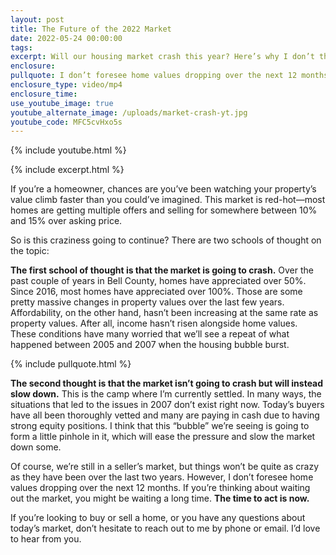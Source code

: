 ```yaml
---
layout: post
title: The Future of the 2022 Market
date: 2022-05-24 00:00:00
tags:
excerpt: Will our housing market crash this year? Here’s why I don’t think so.
enclosure:
pullquote: I don’t foresee home values dropping over the next 12 months.
enclosure_type: video/mp4
enclosure_time:
use_youtube_image: true
youtube_alternate_image: /uploads/market-crash-yt.jpg
youtube_code: MFC5cvHxo5s
---
```

{% include youtube.html %}

{% include excerpt.html %}

If you’re a homeowner, chances are you’ve been watching your property’s value climb faster than you could’ve imagined. This market is red-hot—most homes are getting multiple offers and selling for somewhere between 10% and 15% over asking price.

So is this craziness going to continue? There are two schools of thought on the topic:

**The first school of thought is that the market is going to crash.** Over the past couple of years in Bell County, homes have appreciated over 50%. Since 2016, most homes have appreciated over 100%. Those are some pretty massive changes in property values over the last few years. Affordability, on the other hand, hasn’t been increasing at the same rate as property values. After all, income hasn’t risen alongside home values. These conditions have many worried that we’ll see a repeat of what happened between 2005 and 2007 when the housing bubble burst.

{% include pullquote.html %}

**The second thought is that the market isn’t going to crash but will instead slow down.** This is the camp where I’m currently settled. In many ways, the situations that led to the issues in 2007 don’t exist right now. Today’s buyers have all been thoroughly vetted and many are paying in cash due to having strong equity positions. I think that this “bubble” we’re seeing is going to form a little pinhole in it, which will ease the pressure and slow the market down some.

Of course, we’re still in a seller’s market, but things won’t be quite as crazy as they have been over the last two years. However, I don’t foresee home values dropping over the next 12 months. If you’re thinking about waiting out the market, you might be waiting a long time. **The time to act is now.**

If you’re looking to buy or sell a home, or you have any questions about today’s market, don’t hesitate to reach out to me by phone or email. I’d love to hear from you.
